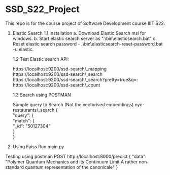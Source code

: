 # SSD_S22_Project
This repo is for the course project of Software Development course IIIT S22.


1. Elastic Search
    1.1 Installation
    a. Download Elastic Search msi for windows.
    b. Start elastic search server as ".\bin\elasticsearch.bat"
    c. Reset elastic search password - .\bin\elasticsearch-reset-password.bat -u elastic.

    1.2 Test Elastic search API:

    https://localhost:9200/ssd-search/_mapping </br>
    https://localhost:9200/ssd-search/_search </br>
    https://localhost:9200/ssd-search/_search?pretty=true&q=*:* </br>
    https://localhost:9200/ssd-search/_count </br>
    
    1.3 Search using POSTMAN
    
    Sample query to Search (Not the vectorised embeddings)
    nyc-restaurants/_search
    {</br>
        "query": {</br>
            "match": {</br>
                "_id": "50127304"</br>
            }</br>
     }</br>
 
 2. Using Faiss
    Run main.py
   
  Testing using postman
  POST http://localhost:8000/predict
  {
    "data": "Polymer Quantum Mechanics and its Continuum Limit A rather non-standard quantum representation of the canonicale"
    }
  
